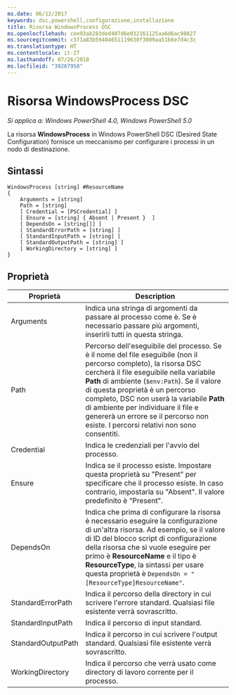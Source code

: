 ```yaml
---
ms.date: 06/12/2017
keywords: dsc,powershell,configurazione,installazione
title: Risorsa WindowsProcess DSC
ms.openlocfilehash: cee93ab283ded407d6e032161125aa6d6ac98827
ms.sourcegitcommit: c3f1a83b59484651119630f3089aa51b6e7d4c3c
ms.translationtype: HT
ms.contentlocale: it-IT
ms.lasthandoff: 07/26/2018
ms.locfileid: "39267958"
---
```

# <a name="dsc-windowsprocess-resource"></a>Risorsa WindowsProcess DSC

_Si applica a: Windows PowerShell 4.0, Windows PowerShell 5.0_

La risorsa **WindowsProcess** in Windows PowerShell DSC (Desired State Configuration) fornisce un meccanismo per configurare i processi in un nodo di destinazione.

## <a name="syntax"></a>Sintassi

```
WindowsProcess [string] #ResourceName
{
    Arguments = [string]
    Path = [string]
    [ Credential = [PSCredential] ]
    [ Ensure = [string] { Absent | Present }  ]
    [ DependsOn = [string[]] ]
    [ StandardErrorPath = [string] ]
    [ StandardInputPath = [string] ]
    [ StandardOutputPath = [string] ]
    [ WorkingDirectory = [string] ]
}
```

## <a name="properties"></a>Proprietà

| Proprietà | Description |
| --- | --- |
| Arguments| Indica una stringa di argomenti da passare al processo come è. Se è necessario passare più argomenti, inserirli tutti in questa stringa.|
| Path| Percorso dell'eseguibile del processo. Se è il nome del file eseguibile (non il percorso completo), la risorsa DSC cercherà il file eseguibile nella variabile **Path** di ambiente (`$env:Path`). Se il valore di questa proprietà è un percorso completo, DSC non userà la variabile **Path** di ambiente per individuare il file e genererà un errore se il percorso non esiste. I percorsi relativi non sono consentiti.|
| Credential| Indica le credenziali per l'avvio del processo.|
| Ensure| Indica se il processo esiste. Impostare questa proprietà su "Present" per specificare che il processo esiste. In caso contrario, impostarla su "Absent". Il valore predefinito è "Present".|
| DependsOn | Indica che prima di configurare la risorsa è necessario eseguire la configurazione di un'altra risorsa. Ad esempio, se il valore di ID del blocco script di configurazione della risorsa che si vuole eseguire per primo è **ResourceName** e il tipo è **ResourceType**, la sintassi per usare questa proprietà è `DependsOn = "[ResourceType]ResourceName"`.|
| StandardErrorPath| Indica il percorso della directory in cui scrivere l'errore standard. Qualsiasi file esistente verrà sovrascritto.|
| StandardInputPath| Indica il percorso di input standard.|
| StandardOutputPath| Indica il percorso in cui scrivere l'output standard. Qualsiasi file esistente verrà sovrascritto.|
| WorkingDirectory| Indica il percorso che verrà usato come directory di lavoro corrente per il processo.|
